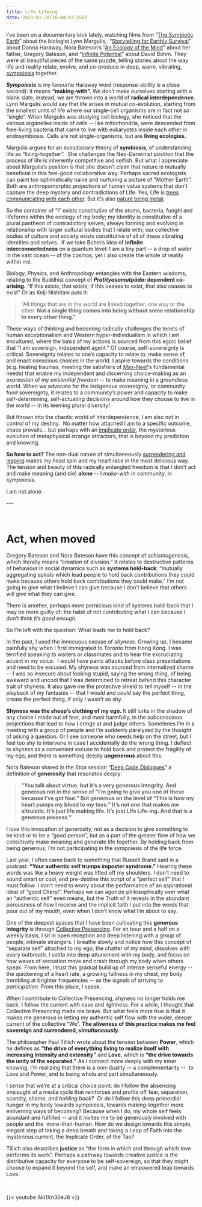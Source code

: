 ```yaml
---
title: Life Lifeing
date: 2021-01-20T16:44:47.556Z
---
```

I’ve been on a documentary kick lately, watching films from “[The Symbiotic Earth](https://hummingbirdfilms.com/symbioticearth/)” about the biologist Lynn Margulis,  “[Storytelling for Earthly Survival](https://earthlysurvival.org/)” about Donna Haraway, Nora Bateson’s “[An Ecology of the Mind](http://www.anecologyofmind.com/)” about her father, Gregory Bateson, and “[Infinite Potential](https://www.infinitepotential.com/)” about David Bohm. They were all beautiful pieces of the same puzzle, telling stories about the way life and reality relate, evolve, and co-produce in deep, warm, vibrating, [sympoiesis](https://www.google.com/search?q=sympoiesis&oq=sympoe&aqs=chrome.1.69i57j0i10i457j0i10l6.1851j0j4&sourceid=chrome&ie=UTF-8) together. 

***Sympoiesis*** is my favourite Haraway word (response-ability is a close second): it means **“making-with”.** We don’t make ourselves starting with a blank slate, instead, we are thrown into a world of **radical interdependence.** Lynn Margulis would say that life arises in mutual co-evolution, starting from the smallest units of life where our single-cell organisms are in fact not so “single”. When Margulis was studying cell biology, she noticed that the various organelles inside of cells -- like mitochondria, were descended from free-living bacteria that came to live with eukaryotes inside each other in endosymbiosis. Cells are not single-organisms, but are **living ecologies.** 

Margulis argues for an evolutionary theory of **symbiosis**, of understanding life as “living-together”.  She challenges the Neo-Darwinist position that the process of life is inherently competitive and selfish. But what I appreciate about Margulis’s position is that she doesn’t claim that nature is mutually beneficial in this feel-good collaborative way. Perhaps sacred ecologists can paint too optimistically naive and nurturing a picture of "Mother Earth”. Both are anthropomorphic projections of human value systems that don’t capture the deep mystery and contradictions of Life. Yes, Life is [trees communicating with each other](https://www.newyorker.com/tech/annals-of-technology/the-secrets-of-the-wood-wide-web). But it’s also [nature being metal](https://www.instagram.com/natureismetal/?hl=en). 

So the container of “I” exists constitutive of the atoms, bacteria, funghi and lifeforms within the ecology of my body; my identity is constitutive of a plural pantheon of contradictory selves, always forming and evolving in relationship with larger cultural bodies that I relate with; our collective bodies of culture and society exists constitutive of all of these vibrating identities and selves.  If we take Bohm’s idea of **infinite interconnectedness** on a quantum level: I am a tiny part -- a drop of water in the vast ocean -- of the cosmos, yet I also create the whole of reality within me. 

Biology, Physics, and Anthropology entangles with the Eastern wisdoms, relating to the Buddhist concept of ***Pratītyasamutpāda*: dependent co-arising.** “If this exists, that exists; if this ceases to exist, that also ceases to exist" Or as Keiji Nishitani puts it: 

> “All things that are in the world are linked together, one way or the other. **Not a single thing comes into being without some relationship to every other thing.”** 

These ways of thinking and becoming radically challenges the tenets of human exceptionalism and Western hyper-individualism in which I am encultured, where the basis of my actions is sourced from this egoic belief that “I am sovereign, independent agent.” Of course, self-sovereignty is critical. Sovereignty relates to one’s capacity to relate to, make sense of, and enact conscious choices in the world. I aspire towards the conditions (e.g. healing traumas, meeting the satisfiers of [Max-Neef](https://en.wikipedia.org/wiki/Manfred_Max-Neef%27s_Fundamental_human_needs)’s fundamental needs) that enable my independent and discerning choice-making as an expression of my *existential freedom* -- to make meaning in a groundless world. When we advocate for the indigenous sovereignty, or community food sovereignty, it relates to a community’s power and capacity to make self-determining, self-actuating decisions around how they choose to live in the world -- in its teeming plural diversity! 

But thrown into the chaotic world of interdependence, I am also not in control of my destiny.  No matter how attached I am to a specific outcome, chaos prevails… but perhaps with an [implicate order](https://en.wikipedia.org/wiki/Implicate_and_explicate_order), the mysterious evolution of metaphysical strange attractors, that is beyond my prediction and knowing. 

**So how to act?** The non-dual nature of simultaneously [surrendering and leaping](https://cherylhsu.ca/post/2021-01-06-shaping-change-and-creating-new-worlds/) makes my head spin and my heart race in the most delicious way. The tension and beauty of this radically entangled freedom is that I don’t act and make meaning (and die) **alone** -- I *make-with* in community, in *sympoiesis.*

I am not alone. 

\--- 

&nbsp;

# **Act, when moved** 

Gregory Bateson and Nora Bateson have this concept of *schismogenesis*, which literally means “creation of division.” It relates to destructive patterns of behaviour in social dynamics such as **systems hold-back**: “mutually aggregating spirals which lead people to hold back contributions they could make because others hold back contributions they could make." I’m not going to give what I believe I can give because I don’t believe that others will give what they can give. 

There is another, perhaps more pernicious kind of systems hold-back that I may be more guilty of: the habit of not contributing what I can because I don’t think it’s *good enough.* 

So I’m left with the question: What leads me to hold back? 

In the past, I used the innocuous excuse of *shyness*. Growing up, I became painfully shy when I first immigrated to Toronto from Hong Kong. I was terrified speaking to waiters or classmates and to hear the excruciating accent in my voice.  I would have panic attacks before class presentations and need to be excused. My shyness was sourced from internalized shame -- I was so insecure about looking stupid, saying the wrong thing, of being awkward and uncool that I was determined to retreat behind this character trait of shyness. It also gave me the protective shield to tell myself -- in the playback of my fantasies -- that I *would* and *could* say the perfect thing, create the perfect thing, if only I wasn’t so shy. 

**Shyness was the sheep’s clothing of my ego.** It still lurks in the shadow of any choice I made out of fear, and most harmfully, in the subconscious projections that lead to how I cringe at and judge others. Sometimes I’m in a meeting with a group of people and I’m suddenly paralyzed by the thought of asking a question. Or I see someone who needs help on the street, but I feel too shy to intervene in case I accidentally do the wrong thing. I deflect to shyness as a convenient excuse to hold back and protect the fragility of my ego, and there is something deeply **ungenerous** about this.   

Nora Bateson shared in the Stoa session “[Deep Code Dialogues](https://youtu.be/kRgqVkzoZEc)” a definition of **generosity** that resonates deeply: 

> **“You talk about virtue, but it’s a very generous integrity. And generous not in the sense of “I’m going to give you one of these because I’ve got four.” But generous on the level of “This is how my heart pumps my blood to my toes.” It’s not one that makes me altruistic. It’s just life making life. It’s just Life Life-ing. And that is a generous process.”**  

I love this invocation of generosity, not as a decision to give something to be kind or to be a “good person”, but as a part of the greater flow of how we collectively make meaning and generate life together. By holding back from being generous, I’m not participating in the sympoiesis of the life force. 

Last year, I often came back to something that Russell Brand said in a podcast: **“Your authentic self trumps imposter syndrome.”** Hearing these words was like a heavy weight was lifted off my shoulders. I don’t need to sound smart or cool, and pre-destine this script of a “perfect self” that I must follow. I don’t need to worry about the performance of an aspirational ideal of “good Cheryl”. Perhaps we can agonize philosophically over what an “authentic self” even means, but the Truth of it reveals in the abundant porousness of how I receive and the implicit faith I put into the words that pour out of my mouth, even when I don’t know what I’m about to say. 

One of the deepest spaces that I have been cultivating this **generous integrity** is through [Collective Presencing](https://cherylhsu.ca/post/2020-11-11-first-mover/). For an hour and a half on a weekly basis, I sit in open reception and deep listening with a group of people, intimate strangers. I breathe slowly and notice how this concept of “separate self” attached to my ego, the chatter of my mind, dissolves with every outbreath. I settle into deep attunement with my body, and focus on how waves of sensation move and crash through my body when others speak. From here, I trust this gradual build up of intense senseful energy -- the quickening of a heart rate, a growing fullness in my chest, my body trembling at brighter frequencies -- as the signals of arriving to *participation*. From this place, I speak.

When I contribute to Collective Presencing, shyness no longer holds me back. I follow the current with ease and lightness. For a while, I thought that Collective Presencing made me brave. But what feels more true is that it makes me generous in letting my authentic self flow with the wider, deeper current of the collective “We”. **The aliveness of this practice makes me feel sovereign and surrendered, *simultaneously.*** 

The philosopher Paul Tillich wrote about the tension between **Power**, which he defines as **“the drive of everything living to realize itself with increasing intensity and extensity”** and **Love**, which is **“the drive towards the unity of the separated.”** As I connect more deeply with my inner knowing, I’m realizing that there is a non-duality -- a complementarity --  to Love and Power, and to being whole and part simultaneously. 

I sense that we’re at a critical choice point: do I follow the absencing onslaught of a media cycle that reinforces and profits off fear, separation, scarcity, shame, and *holding back*?  Or do I follow this deep primordial hunger in my body towards sympoiesis, towards making-together more enlivening ways of becoming? Because when I do, my whole self feels abundant and fulfilled -- and it invites me to be generously involved with people and the  more-than-human. How do we design towards this simple, elegant step of taking a deep breath and taking a Leap of Faith into the mysterious current, the Implicate Order, of the Tao? 

Tillich also describes **justice** as “the form in which and through which love performs its work”. Perhaps a pathway towards creative justice is the distributive capacity for everyone to be self-sovereign, so that they might choose to expand it beyond the self, and make an empowered leap towards Love.

&nbsp;
&nbsp;

{{< youtube Aki1Xn36eJ8 >}}